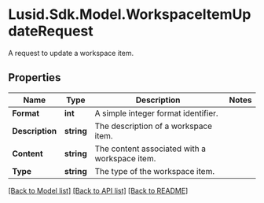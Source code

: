 # Lusid.Sdk.Model.WorkspaceItemUpdateRequest
A request to update a workspace item.

## Properties

Name | Type | Description | Notes
------------ | ------------- | ------------- | -------------
**Format** | **int** | A simple integer format identifier. | 
**Description** | **string** | The description of a workspace item. | 
**Content** | **string** | The content associated with a workspace item. | 
**Type** | **string** | The type of the workspace item. | 

[[Back to Model list]](../README.md#documentation-for-models) [[Back to API list]](../README.md#documentation-for-api-endpoints) [[Back to README]](../README.md)

